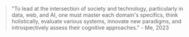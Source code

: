 > "To lead at the intersection of society and technology, particularly in data, web, and AI, one must master each domain's specifics, think holistically, evaluate various systems, innovate new paradigms, and introspectively assess their cognitive approaches." - Me, 2023
